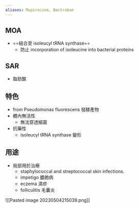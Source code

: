 ```yaml
---
aliases: Mupirocinm, Bactroban
---
```

## MOA
- ==結合至 isoleucyl tRNA synthase==
	- 防止 incorporation of isoleucine into bacterial proteins
## SAR
- 脂肪酸
## 特色
- from Pseudomonas fluorescens 發酵產物
- 體內無活性
	- 無法穿透細菌
- 抗藥性
	- isoleucyl tRNA synthase 變形
## 用途
- 局部用於治療
	- staphylococcal and streptococcal skin infections.
	- impetigo 膿皰病
	- eczema 濕疹
	- folliculitis 毛囊炎

![[Pasted image 20230504215039.png]]